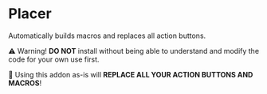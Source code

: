 # Placer

Automatically builds macros and replaces all action buttons.

⚠ Warning! **DO NOT** install without being able to understand and modify the code for your own use first.

🛑 Using this addon as-is will **REPLACE ALL YOUR ACTION BUTTONS AND MACROS**!
